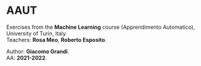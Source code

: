 # AAUT

Exercises from the **Machine Learning** course (Apprendimento Automatico), University of Turin, Italy.  
Teachers: **Rosa Meo**, **Roberto Esposito**.

Author: **Giacomo Grandi**.  
AA: **2021-2022**.
